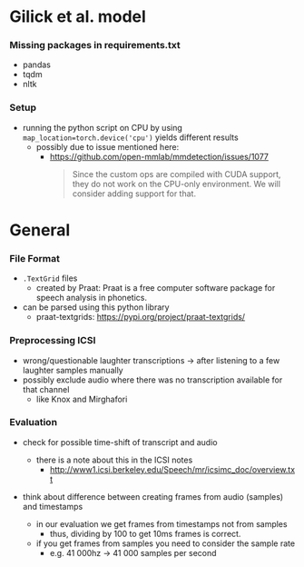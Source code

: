 # Gilick et al. model

### Missing packages in requirements.txt

- pandas
- tqdm
- nltk

### Setup

- running the python script on CPU by using `map_location=torch.device('cpu')` yields different results
  - possibly due to issue mentioned here:
    - https://github.com/open-mmlab/mmdetection/issues/1077
      > Since the custom ops are compiled with CUDA support, they do not work on the CPU-only environment. We will consider adding support for that.

# General

### File Format

- `.TextGrid` files
  - created by Praat: Praat is a free computer software package for speech analysis in phonetics.
- can be parsed using this python library
  - praat-textgrids: https://pypi.org/project/praat-textgrids/

### Preprocessing ICSI

- wrong/questionable laughter transcriptions
  -> after listening to a few laughter samples manually
- possibly exclude audio where there was no transcription available for that channel
  - like Knox and Mirghafori

### Evaluation

- check for possible time-shift of transcript and audio

  - there is a note about this in the ICSI notes
    - http://www1.icsi.berkeley.edu/Speech/mr/icsimc_doc/overview.txt

- think about difference between creating frames from audio (samples) and timestamps
  - in our evaluation we get frames from timestamps not from samples
    - thus, dividing by 100 to get 10ms frames is correct.
  - if you get frames from samples you need to consider the sample rate
    - e.g. 41 000hz -> 41 000 samples per second
